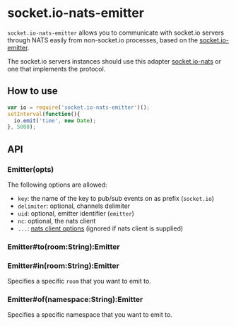 
# socket.io-nats-emitter


`socket.io-nats-emitter` allows you to communicate with socket.io servers through
 NATS easily from non-socket.io processes, based on the [socket.io-emitter](https://github.com/socketio/socket.io-emitter).

 The socket.io servers instances should use this adapter [socket.io-nats](https://github.com/efmr/socket.io-nats-emitter) or one that
 implements the protocol.

## How to use

```js
var io = require('socket.io-nats-emitter')();
setInterval(function(){
  io.emit('time', new Date);
}, 5000);
```

## API

### Emitter(opts)

The following options are allowed:

- `key`: the name of the key to pub/sub events on as prefix (`socket.io`)
- `delimiter`: optional, channels delimiter
- `uid`: optional, emitter identifier (`emitter`)
- `nc`: optional, the nats client
- `...`: [nats client options](https://github.com/nats-io/node-nats) (ignored if nats client is supplied)

### Emitter#to(room:String):Emitter
### Emitter#in(room:String):Emitter

Specifies a specific `room` that you want to emit to.

### Emitter#of(namespace:String):Emitter

Specifies a specific namespace that you want to emit to.
